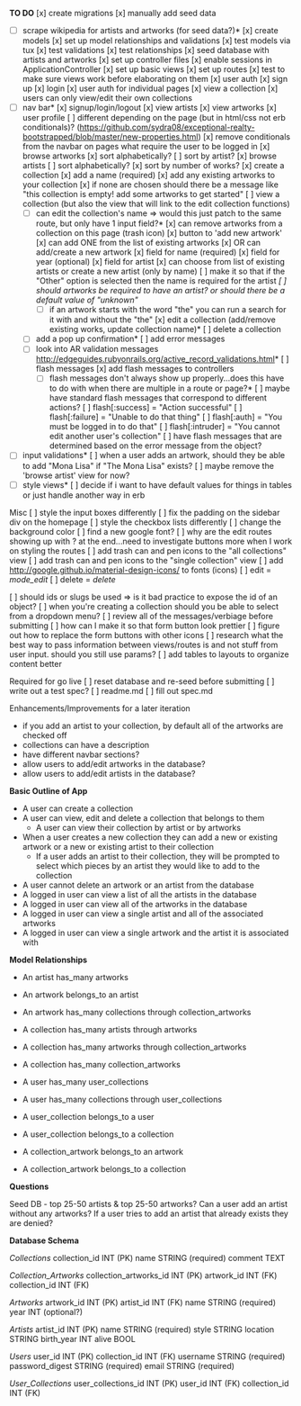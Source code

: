 **TO DO**
[x] create migrations
[x] manually add seed data
*[ ] scrape wikipedia for artists and artworks (for seed data?)*
[x] create models
[x] set up model relationships and validations
[x] test models via tux
  [x] test validations
  [x] test relationships
[x] seed database with artists and artworks
[x] set up controller files
[x] enable sessions in ApplicationController
[x] set up basic views
[x] set up routes
[x] test to make sure views work before elaborating on them
[x] user auth
  [x] sign up
  [x] login
  [x] user auth for individual pages
    [x] view a collection
    [x] users can only view/edit their own collections
*[ ] nav bar*
  [x] signup/login/logout
  [x] view artists
  [x] view artworks
  [x] user profile
  [ ] different depending on the page (but in html/css not erb conditionals)?
    (https://github.com/sydra08/exceptional-realty-bootstrapped/blob/master/new-properties.html)
  [x] remove conditionals from the navbar on pages what require the user to be logged in
[x] browse artworks
    [x] sort alphabetically?
    [ ] sort by artist?
[x] browse artists
    [ ] sort alphabetically?
    [x] sort by number of works?
[x] create a collection
  [x] add a name (required)
  [x] add any existing artworks to your collection
    [x] if none are chosen should there be a message like "this collection is empty! add some artworks to get started"
[ ] view a collection (but also the view that will link to the edit collection functions)
  *[ ] can edit the collection's name => would this just patch to the same route, but only have 1 input field?*
  [x] can remove artworks from a collection on this page (trash icon)
  [x] button to 'add new artwork'
    [x] can add ONE from the list of existing artworks
    [x] OR can add/create a new artwork
      [x] field for name (required)
      [x] field for year (optional)
      [x] field for artist
        [x] can choose from list of existing artists or create a new artist (only by name)
          [ ] make it so that if the "Other" option is selected then the name is required for the artist
        *[ ] should artworks be required to have an artist? or should there be a default value of "unknown"*
      *[ ] if an artwork starts with the word "the" you can run a search for it with and without the "the"
[x] edit a collection (add/remove existing works, update collection name)*
[ ] delete a collection
  *[ ] add a pop up confirmation*
[ ] add error messages
  *[ ] look into AR validation messages http://edgeguides.rubyonrails.org/active_record_validations.html*
  [ ] flash messages
    [x] add flash messages to controllers
    *[ ] flash messages don't always show up properly...does this have to do with when there are multiple in a route or page?*
    [ ] maybe have standard flash messages that correspond to different actions?
      [ ] flash[:success] = "Action successful"
      [ ] flash[:failure] = "Unable to do that thing"
      [ ] flash[:auth] = "You must be logged in to do that"
      [ ] flash[:intruder] = "You cannot edit another user's collection"
    [ ] have flash messages that are determined based on the error message from the object?
*[ ] input validations*
  [ ] when a user adds an artwork, should they be able to add "Mona Lisa" if "The Mona Lisa" exists?
[ ] maybe remove the 'browse artist' view for now?
*[ ] style views*
[ ] decide if i want to have default values for things in tables or just handle another way in erb

Misc
[ ] style the input boxes differently
[ ] fix the padding on the sidebar div on the homepage
[ ] style the checkbox lists differently
[ ] change the background color
[ ] find a new google font?
[ ] why are the edit routes showing up with ? at the end...need to investigate buttons more when I work on styling the routes
[ ] add trash can and pen icons to the "all collections" view
[ ] add trash can and pen icons to the "single collection" view
[ ] add http://google.github.io/material-design-icons/ to fonts (icons)
  [ ] edit = <i class="material-icons">mode_edit</i>
  [ ] delete = <i class="material-icons">delete</i>
<!-- [ ] should a user only be able to edit an artist's details but not their artworks?
[ ] should you be able edit an artwork's artist? -->
[ ] should ids or slugs be used => is it bad practice to expose the id of an object?
[ ] when you're creating a collection should you be able to select from a dropdown menu?
[ ] review all of the messages/verbiage before submitting
[ ] how can I make it so that form button look prettier
[ ] figure out how to replace the form buttons with other icons
[ ] research what the best way to pass information between views/routes is and not stuff from user input. should you still use params?
[ ] add tables to layouts to organize content better

Required for go live
[ ] reset database and re-seed before submitting
[ ] write out a test spec?
[ ] readme.md
[ ] fill out spec.md

Enhancements/Improvements for a later iteration
+ if you add an artist to your collection, by default all of the artworks are checked off
+ collections can have a description
+ have different navbar sections?
+ allow users to add/edit artworks in the database?
+ allow users to add/edit artists in the database?

**Basic Outline of App**

+ A user can create a collection
+ A user can view, edit and delete a collection that belongs to them
  + A user can view their collection by artist or by artworks
+ When a user creates a new collection they can add a new or existing artwork or a new or existing artist to their collection
  + If a user adds an artist to their collection, they will be prompted to select which pieces by an artist they would like to add to the collection
+ A user cannot delete an artwork or an artist from the database
+ A logged in user can view a list of all the artists in the database
+ A logged in user can view all of the artworks in the database
+ A logged in user can view a single artist and all of the associated artworks
+ A logged in user can view a single artwork and the artist it is associated with

**Model Relationships**

+ An artist has_many artworks

+ An artwork belongs_to an artist
+ An artwork has_many collections through collection_artworks

+ A collection has_many artists through artworks
+ A collection has_many artworks through collection_artworks
+ A collection has_many collection_artworks

+ A user has_many user_collections
+ A user has_many collections through user_collections

+ A user_collection belongs_to a user
+ A user_collection belongs_to a collection

+ A collection_artwork belongs_to an artwork
+ A collection_artwork belongs_to a collection

**Questions**

Seed DB - top 25-50 artists & top 25-50 artworks?
Can a user add an artist without any artworks?
If a user tries to add an artist that already exists they are denied?

**Database Schema**

*Collections*
collection_id INT (PK)
name STRING (required)
comment TEXT

*Collection_Artworks*
collection_artworks_id INT (PK)
artwork_id INT (FK)
collection_id INT (FK)

*Artworks*
artwork_id INT (PK)
artist_id INT (FK)
name STRING (required)
year INT (optional?)

*Artists*
artist_id INT (PK)
name STRING (required)
style STRING
location STRING
birth_year INT
alive BOOL

*Users*
user_id INT (PK)
collection_id INT (FK)
username STRING (required)
password_digest STRING (required)
email STRING (required)

*User_Collections*
user_collections_id INT (PK)
user_id INT (FK)
collection_id INT (FK)
